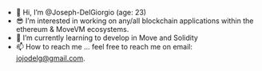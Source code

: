 - 👋 Hi, I’m @Joseph-DelGiorgio (age: 23)
- 😎 I’m interested in working on any/all blockchain applications within the ethereum & MoveVM ecosystems.
- 🌱 I’m currently learning to develop in Move and Solidity
- 📫 How to reach me ... feel free to reach me on email: jojodelg@gmail.com.


<!---
Joseph-DelGiorgio/Joseph-DelGiorgio is a ✨ special ✨ repository because its `README.md` (this file) appears on your GitHub profile.
You can click the Preview link to take a look at your changes.
--->

